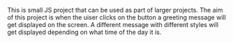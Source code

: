 This is small JS project that can be used as part of larger projects. The aim of this project is when the uiser clicks on the button a greeting message will get displayed on the screen. A different message with different styles will get displayed depending on what time of the day it is. 